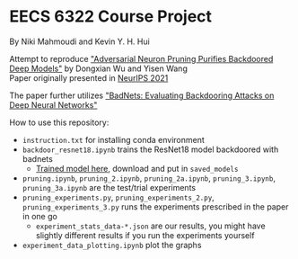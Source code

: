 # EECS 6322 Course Project

By Niki Mahmoudi and Kevin Y. H. Hui

Attempt to reproduce ["Adversarial Neuron Pruning Purifies Backdoored Deep Models"](https://openreview.net/pdf?id=4cEapqXfP30) by Dongxian Wu and Yisen Wang \
Paper originally presented in [NeurIPS 2021](https://neurips.cc/virtual/2021/poster/27055)

The paper further utilizes ["BadNets: Evaluating Backdooring Attacks on Deep Neural Networks"](https://ieeexplore.ieee.org/stamp/stamp.jsp?tp=&arnumber=8685687)

How to use this repository:
- `instruction.txt` for installing conda environment
- `backdoor_resnet18.ipynb` trains the ResNet18 model backdoored with badnets
  - [Trained model here](https://drive.google.com/file/d/183irbv-bkvaGoFktraJ8NzFfBocP-Vya/view?usp=sharing), download and put in `saved_models`
- `pruning.ipynb`, `pruning_2.ipynb`, `pruning_2a.ipynb`, `pruning_3.ipynb`, `pruning_3a.ipynb` are the test/trial experiments
- `pruning_experiments.py`, `pruning_experiments_2.py`, `pruning_experiments_3.py` runs the experiments prescribed in the paper in one go
  - `experiment_stats_data-*.json` are our results, you might have slightly different results if you run the experiments yourself
- `experiment_data_plotting.ipynb` plot the graphs